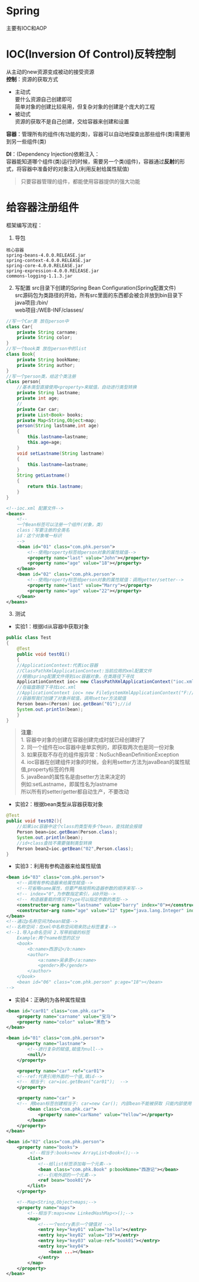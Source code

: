 <link rel="stylesheet" type="text/css" href="mkcss.css">

# Spring 
主要有IOC和AOP

# IOC(Inversion Of Control)反转控制
从主动的new资源变成被动的接受资源  
**控制**：资源的获取方式 
- 主动式  
要什么资源自己创建即可  
简单对象的创建比较易用，但复杂对象的创建是个庞大的工程
- 被动式  
资源的获取不是自己创建，交给容器来创建和设置  

**容器**：管理所有的组件(有功能的类)，容器可以自动地探查出那些组件(类)需要用到另一些组件(类)

**DI**：(Dependency Injection)依赖注入：  
容器能知道哪个组件(类)运行的时候，需要另一个类(组件)，容器通过**反射**的形式，将容器中准备好的对象注入(利用反射给属性赋值)  

> 只要容器管理的组件，都能使用容器提供的强大功能

# 给容器注册组件

框架编写流程：
1. 导包
```
核心容器
spring-beans-4.0.0.RELEASE.jar
spring-context-4.0.0.RELEASE.jar
spring-core-4.0.0.RELEASE.jar
spring-expression-4.0.0.RELEASE.jar
commons-logging-1.1.3.jar
```
2. 写配置
src目录下创建的Spring Bean Configuration(Spring配置文件)  
src源码包为类路径的开始，所有src里面的东西都会被合并放到bin目录下  
java项目:/bin/  
web项目:/WEB-INF/classes/  
```java
//写一个Car类 放在person中
class Car{
    private String carname;
    private String color;
}
//写一个book类 放在person中的list
class Book{
    private String bookName;
    private String author;
}
//写一个person类，给这个类注册
class person{
    //基本类型直接使用<property>来赋值，自动进行类型转换
    private String lastname;
    private int age;
    //
    private Car car;
    private List<Book> books;
    private Map<String,Object>map;
    person(String lastname,int age)
    {
        this.lastname=lastname;
        this.age=age;
    }
    void setLastname(String lastname)
    {
        this.lastname=lastname;
    }
    String getLastname()
    {
        return this.lastname;
    }
}
```
```xml
<!--ioc.xml 配置文件-->
<beans>
    <!--
    一个Bean标签可以注册一个组件(对象，类)
    class：写要注册的全类名
    id：这个对象唯一标识
    -->
    <bean id="01" class="com.phk.person">
        <!--使用property标签给person对象的属性赋值-->
        <property name="last" value="John"></property>
        <property name="age" value="18"></property>
    </bean> 
    <bean id="02" class="com.phk.person">
        <!--使用property标签给person对象的属性赋值：调用getter/setter-->
        <property name="last" value="Marry"></property>
        <property name="age" value="22"></property>
    </bean>
</beans>
```
3. 测试  
-  实验1：根据id从容器中获取对象
```java
public class Test
{
    @Test
    public void test01()
    {
    //ApplicationContext:代表ioc容器
    //ClassPathXmlApplicationContext:当前应用的xml配置文件
    //根据spring配置文件得到ioc容器对象，在类路径下寻找
    ApplicationContext ioc= new ClassPathXmlApplicationContext("ioc.xml");
    //在磁盘路径下寻找ioc.xml
    //ApplicationContext ioc= new FileSystemXmlApplicationContext("F://ioc.xml");
    //容器帮我们创建了对象并赋值，调用setter方法赋值
    Person bean=(Person) ioc.getBean("01");//id
    System.out.println(bean);
    }
}
```
> **注意**:  
    1. 容器中对象的创建在容器创建完成时就已经创建好了  
    2. 同一个组件在ioc容器中是单实例的，即获取两次也是同一份对象  
    3. 如果获取不存在的组件报异常：NoSuchBeanDefinitionException  
    4. ioc容器在创建组件对象的时候，会利用setter方法为javaBean的属性赋值,property标签的作用  
    5. javaBean的属性名是由setter方法来决定的  
    例如:setLastname，即属性名为lastname  
    所以所有的setter/getter都自动生产，不要改动

- 实验2：根据bean类型从容器获取对象
```java
@Test
public void test02(){
    //如果ioc容器中这个class的类型有多个bean，查找就会报错
    Person bean=ioc.getBean(Person.class);
    System.out.println(bean);
    //id+class查找不需要强制类型转换
    Person bean2=ioc.getBean("02",Person.class);
}
```
- 实验3：利用有参构造器来给属性赋值
```xml
<bean id="03" class="com.phk.person">
    <!--调用有参构造器来给属性赋值-->
    <!--可省略name属性，但要严格按照构造器参数的顺序来写-->
    <!-- index="0",为参数指定索引，从0开始-->
    <!-- 构造器重载的情况下type可以指定参数的类型-->
    <constructor-arg name="lastname" value="barry" index="0"></constructor-arg>
    <constructor-arg name="age" value="12" type="java.lang.Integer" index="1"></constructor-arg>
</bean> 
<!--通过p名称空间为bean赋值-->
<!--名称空间：在xml中名称空间用来防止标签重复-->
<!--1.导入p命名空间 2.写带前缀的标签
    Example:两个name标签的区分
    <book>
        <b:name>西游记</b:name>
        <author>
            <a:name>吴承恩</a:name>
            <gender>男</gender>
        </author>
    </book>
    <bean id="06" class="com.phk.person" p:age="18"></bean>
-->
```
- 实验4：正确的为各种属性赋值
```xml
<bean id="car01" class="com.phk.car">
    <property name="carname" value="宝马">
    <property name="color" value="黑色">
</bean>

<bean id="01" class="com.phk.person">
    <property name="lastname">
        <!--进行复杂的赋值,赋值为null-->
        <null/>
    </property>

    <property name="car" ref="car01">
    <!--ref:代表引用外面的一个值,填id-->
    <!-- 相当于: car=ioc.getBean("car01");  -->
    </property>

    <property name="car" >
    <!-- 用bean标签创建相当于: car=new Car(); 内部bean不能被获取 只能内部使用 -->
        <bean class="com.phk.car">
            <property name="carName" value="Yellow"></property>
        </bean>
    </property>
</bean>

<bean id="02" class="com.phk.person">
    <property name="books">
         <!--相当于:books=new ArrayList<Book>();-->
        <list>
            <!--给list标签添加每一个元素-->
            <bean class="com.phk.Book" p:bookName="西游记"></bean>
            <!--引用外部的一个元素-->
            <ref bean="book01"/>
        </list>
    </property>

    <!--Map<String,Object>maps;-->
    <property name="maps">
        <!--相当于:maps=new LinkedHashMap<>();-->
        <map>
            <!--一个entry表示一个键值对 -->
            <entry key="key01" value="hello"></entry>
            <entry key="key02" value="19"></entry>
            <entry key="key03" value-ref="book01"></entry>
            <entry key="key04">
                <bean ...></bean>
            </entry>
        </map>
    </property>
</bean>
```
